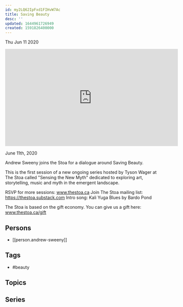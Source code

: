 ```yaml
---
id: my2LQ62IpFxd1FIHvW7Ac
title: Saving Beauty
desc: ''
updated: 1644961726949
created: 1591826400000
---
```





Thu Jun 11 2020

<iframe width="560" height="315" src="https://www.youtube.com/embed/9SEQ_XOA3N4" title="Saving Beauty w/ Andrew Sweeny" frameborder="0" allow="accelerometer; autoplay; clipboard-write; encrypted-media; gyroscope; picture-in-picture" allowfullscreen ></iframe>

June 11th, 2020

Andrew Sweeny joins the Stoa for a dialogue around Saving Beauty.

This is the first session of a new ongoing series hosted by Tyson Wager at The Stoa called "Sensing the New Myth" dedicated to exploring art, storytelling, music and myth in the emergent landscape.

RSVP for more sessions: www.thestoa.ca
Join The Stoa mailing list: https://thestoa.substack.com
Intro song: Kali Yuga Blues by Bardo Pond

The Stoa is based on the gift economy. You can give us a gift here: www.thestoa.ca/gift

## Persons

- [[person.andrew-sweeny]]

## Tags

- #beauty

## Topics



## Series



